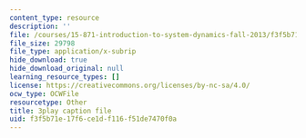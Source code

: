 ```yaml
---
content_type: resource
description: ''
file: /courses/15-871-introduction-to-system-dynamics-fall-2013/f3f5b71e17f6ce1df116f51de7470f0a_AnTwZVviXyY.srt
file_size: 29798
file_type: application/x-subrip
hide_download: true
hide_download_original: null
learning_resource_types: []
license: https://creativecommons.org/licenses/by-nc-sa/4.0/
ocw_type: OCWFile
resourcetype: Other
title: 3play caption file
uid: f3f5b71e-17f6-ce1d-f116-f51de7470f0a
---
```

